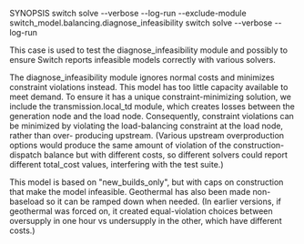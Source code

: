 SYNOPSIS
	switch solve --verbose --log-run --exclude-module switch_model.balancing.diagnose_infeasibility
	switch solve --verbose --log-run

This case is used to test the diagnose_infeasibility module and possibly to 
ensure Switch reports infeasible models correctly with various solvers.

The diagnose_infeasibility module ignores normal costs and minimizes constraint
violations instead. This model has too little capacity available to meet demand.
To ensure it has a unique constraint-minimizing solution, we include the 
transmission.local_td module, which creates losses between the generation node
and the load node. Consequently, constraint violations can be minimized by
violating the load-balancing constraint at the load node, rather than over-
producing upstream. (Various upstream overproduction options would produce the
same amount of violation of the construction-dispatch balance but with 
different costs, so different solvers could report different total_cost values,
interfering with the test suite.)

This model is based on "new_builds_only", but with caps on construction
that make the model infeasible. Geothermal has also been made non-baseload so
it can be ramped down when needed. (In earlier versions, if geothermal was 
forced on, it created equal-violation choices between oversupply in one hour vs 
undersupply in the other, which have different costs.)

